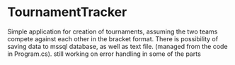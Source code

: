 # TournamentTracker
Simple application for creation of tournaments, assuming the two teams compete against each other in the bracket format.
There is possibility of saving data to mssql database, as well as text file. (managed from the code in Program.cs).
still working on error handling in some of the parts
